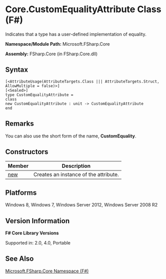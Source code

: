 # Core.CustomEqualityAttribute Class (F#)

Indicates that a type has a user-defined implementation of equality.

**Namespace/Module Path:** Microsoft.FSharp.Core

**Assembly:** FSharp.Core (in FSharp.Core.dll)


## Syntax

```
[<AttributeUsage(AttributeTargets.Class ||| AttributeTargets.Struct, AllowMultiple = false)>]
[<Sealed>]
type CustomEqualityAttribute =
class
new CustomEqualityAttribute : unit -> CustomEqualityAttribute
end
```

## Remarks
You can also use the short form of the name, **CustomEquality**.


## Constructors


|Member|Description|
|------|-----------|
|[new](http://msdn.microsoft.com/en-us/library/ad3d4ebe-f35f-4e0a-9e13-556cf8f24c46)|Creates an instance of the attribute.|

## Platforms
Windows 8, Windows 7, Windows Server 2012, Windows Server 2008 R2


## Version Information
**F# Core Library Versions**

Supported in: 2.0, 4.0, Portable




## See Also
[Microsoft.FSharp.Core Namespace &#40;F&#35;&#41;](Microsoft.FSharp.Core+Namespace+%28FSharp%29.md)

